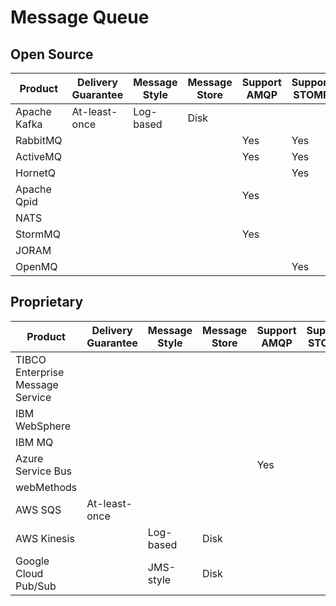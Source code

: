 # Message Queue

## Open Source

| Product | Delivery Guarantee | Message Style | Message Store | Support AMQP | Support STOMP |
|---|---|---|---|---|---|
| Apache Kafka | At-least-once | Log-based | Disk | | |
| RabbitMQ | | | | Yes | Yes |
| ActiveMQ | | | | Yes | Yes |
| HornetQ | | | | | Yes |
| Apache Qpid | | | | Yes | |
| NATS | | | | | |
| StormMQ | | | | Yes | |
| JORAM | | | | | |
| OpenMQ | | | | | Yes |

## Proprietary

| Product | Delivery Guarantee | Message Style | Message Store | Support AMQP | Support STOMP |
|---|---|---|---|---|---|
| TIBCO Enterprise Message Service | | | | | |
| IBM WebSphere | | | | | |
| IBM MQ | | | | | |
| Azure Service Bus | | | | Yes | |
| webMethods | | | | | |
| AWS SQS | At-least-once | | | | |
| AWS Kinesis | | Log-based | Disk | | |
| Google Cloud Pub/Sub | | JMS-style | Disk | | |
